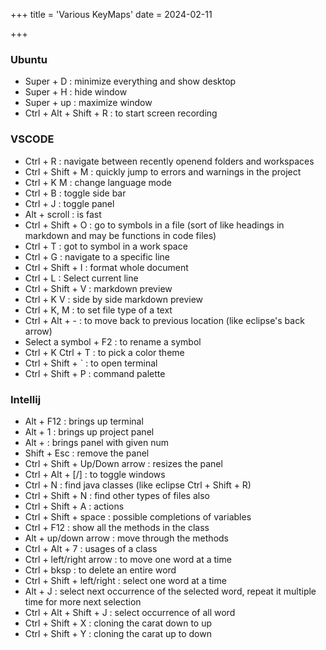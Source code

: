 +++
title = 'Various KeyMaps'
date = 2024-02-11

+++

### Ubuntu

- Super + D : minimize everything and show desktop
- Super + H : hide window
- Super + up : maximize window
- Ctrl + Alt + Shift + R : to start screen recording

### VSCODE

- Ctrl + R : navigate between recently openend folders and workspaces
- Ctrl + Shift + M : quickly jump to errors and warnings in the project
- Ctrl + K M : change language mode
- Ctrl + B : toggle side bar
- Ctrl + J : toggle panel
- Alt + scroll : is fast
- Ctrl + Shift + O : go to symbols in a file (sort of like headings in markdown and may be functions in code files)
- Ctrl + T : got to symbol in a work space
- Ctrl + G : navigate to a specific line
- Ctrl + Shift + I : format whole document
- Ctrl + L : Select current line
- Ctrl + Shift + V : markdown preview
- Ctrl + K V : side by side markdown preview
- Ctrl + K, M : to set file type of a text
- Ctrl + Alt + - : to move back to previous location (like eclipse's back arrow)
- Select a symbol + F2 : to rename a symbol
- Ctrl + K Ctrl + T : to pick a color theme
- Ctrl + Shift + ` : to open terminal
- Ctrl + Shift + P : command palette

### Intellij

- Alt + F12 : brings up terminal
- Alt + 1 : brings up project panel
- Alt + <num> : brings panel with given num
- Shift + Esc : remove the panel
- Ctrl + Shift + Up/Down arrow : resizes the panel
- Ctrl + Alt + [/] : to toggle windows
- Ctrl + N : find java classes (like eclipse Ctrl + Shift + R)
- Ctrl + Shift + N : find other types of files also
- Ctrl + Shift + A : actions
- Ctrl + Shift + space : possible completions of variables
- Ctrl + F12 : show all the methods in the class
- Alt + up/down arrow : move through the methods
- Ctrl + Alt + 7 : usages of a class
- Ctrl + left/right arrow : to move one word at a time
- Ctrl + bksp : to delete an entire word
- Ctrl + Shift + left/right : select one word at a time
- Alt + J : select next occurrence of the selected word, repeat it multiple time for more next selection
- Ctrl + Alt + Shift + J : select occurrence of all word
- Ctrl + Shift + X : cloning the carat down to up
- Ctrl + Shift + Y : cloning the carat up to down

